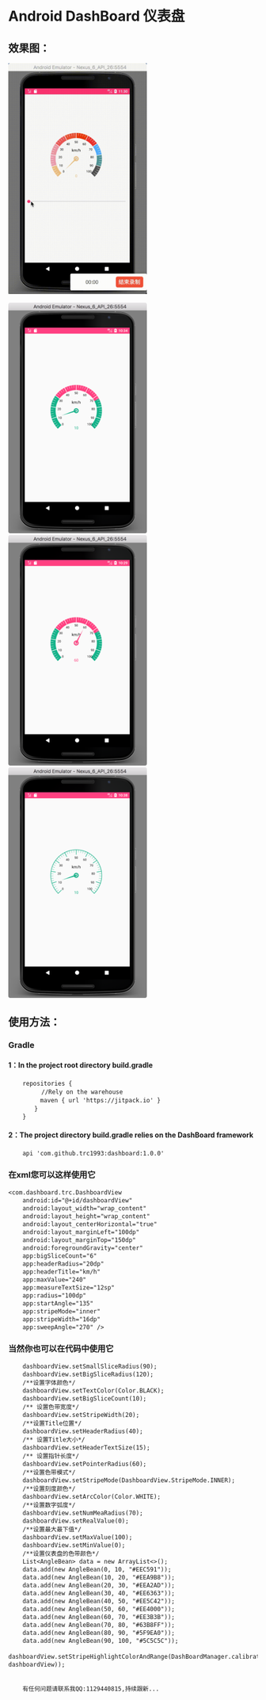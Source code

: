 # Android DashBoard 仪表盘

## 效果图：

<img src="readme_resources/gif.gif" width="280" height="466"/>


<img src="readme_resources/1.png" width="280" height="466"/> <img src="readme_resources/2.png" width="280" height="466"/> <img src="readme_resources/s3.png" width="280" height="466"/>

## 使用方法：
### Gradle
#### 1：In the project root directory build.gradle


        repositories {
          　　//Rely on the warehouse
        　　　maven { url 'https://jitpack.io' }
        　　}
        }


#### 2：The project directory build.gradle relies on the DashBoard framework



        api 'com.github.trc1993:dashboard:1.0.0'


### 在xml您可以这样使用它


    <com.dashboard.trc.DashboardView
        android:id="@+id/dashboardView"
        android:layout_width="wrap_content"
        android:layout_height="wrap_content"
        android:layout_centerHorizontal="true"
        android:layout_marginLeft="100dp"
        android:layout_marginTop="150dp"
        android:foregroundGravity="center"
        app:bigSliceCount="6"
        app:headerRadius="20dp"
        app:headerTitle="km/h"
        app:maxValue="240"
        app:measureTextSize="12sp"
        app:radius="100dp"
        app:startAngle="135"
        app:stripeMode="inner"
        app:stripeWidth="16dp"
        app:sweepAngle="270" />


### 当然你也可以在代码中使用它


        dashboardView.setSmallSliceRadius(90);
        dashboardView.setBigSliceRadius(120);
        /**设置字体颜色*/
        dashboardView.setTextColor(Color.BLACK);
        dashboardView.setBigSliceCount(10);
        /** 设置色带宽度*/
        dashboardView.setStripeWidth(20);
        /**设置Title位置*/
        dashboardView.setHeaderRadius(40);
        /** 设置Title大小*/
        dashboardView.setHeaderTextSize(15);
        /** 设置指针长度*/
        dashboardView.setPointerRadius(60);
        /**设置色带模式*/
        dashboardView.setStripeMode(DashboardView.StripeMode.INNER);
        /**设置刻度颜色*/
        dashboardView.setArcColor(Color.WHITE);
        /**设置数字弧度*/
        dashboardView.setNumMeaRadius(70);
        dashboardView.setRealValue(0);
        /**设置最大最下值*/
        dashboardView.setMaxValue(100);
        dashboardView.setMinValue(0);
        /**设置仪表盘的色带颜色*/
        List<AngleBean> data = new ArrayList<>();
        data.add(new AngleBean(0, 10, "#EEC591"));
        data.add(new AngleBean(10, 20, "#EEA9B8"));
        data.add(new AngleBean(20, 30, "#EEA2AD"));
        data.add(new AngleBean(30, 40, "#EE6363"));
        data.add(new AngleBean(40, 50, "#EE5C42"));
        data.add(new AngleBean(50, 60, "#EE4000"));
        data.add(new AngleBean(60, 70, "#EE3B3B"));
        data.add(new AngleBean(70, 80, "#63B8FF"));
        data.add(new AngleBean(80, 90, "#5F9EA0"));
        data.add(new AngleBean(90, 100, "#5C5C5C"));
        dashboardView.setStripeHighlightColorAndRange(DashBoardManager.calibration2Angle(data, dashboardView));


        有任何问题请联系我QQ:1129440815,持续跟新...


